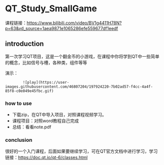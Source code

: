 # QT_Study_SmallGame
课程链接：https://www.bilibili.com/video/BV1g4411H78N?p=63&vd_source=1aea9871e1065286efe559677df1eedf
## introduction
  
  第一次学习QT项目，这是一个翻金币的小游戏，在课程中你将学到QT中一些简单的概念，比如信号与槽，各种类，组件等等

  演示：

            ![play](https://user-images.githubusercontent.com/46807204/197924220-7b02ad57-f4cc-4a4f-85f8-c0e049e45fbc.gif)
### how to use
  - 下载zip，在QT中导入项目，对照课程视频学习。
  - 课程项目：对照word教程自己完成
  - 总结：看看note.pdf
### conclusion
  很好的一个入门课程，后面如果要继续学习，可在QT官方文档中进行学习，学习链接：https://doc.qt.io/qt-6/classes.html
 
